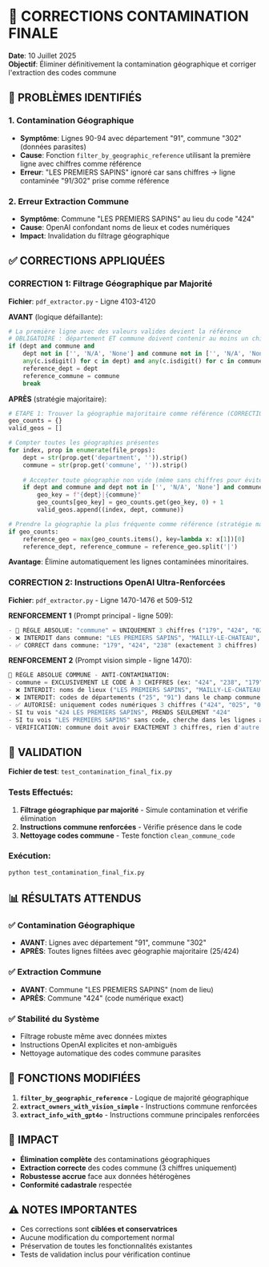 # 🎯 CORRECTIONS CONTAMINATION FINALE

**Date**: 10 Juillet 2025  
**Objectif**: Éliminer définitivement la contamination géographique et corriger l'extraction des codes commune

## 🚨 PROBLÈMES IDENTIFIÉS

### 1. Contamination Géographique
- **Symptôme**: Lignes 90-94 avec département "91", commune "302" (données parasites)
- **Cause**: Fonction `filter_by_geographic_reference` utilisant la première ligne avec chiffres comme référence
- **Erreur**: "LES PREMIERS SAPINS" ignoré car sans chiffres → ligne contaminée "91/302" prise comme référence

### 2. Erreur Extraction Commune
- **Symptôme**: Commune "LES PREMIERS SAPINS" au lieu du code "424"
- **Cause**: OpenAI confondant noms de lieux et codes numériques
- **Impact**: Invalidation du filtrage géographique

## ✅ CORRECTIONS APPLIQUÉES

### CORRECTION 1: Filtrage Géographique par Majorité

**Fichier**: `pdf_extractor.py` - Ligne 4103-4120

**AVANT** (logique défaillante):
```python
# La première ligne avec des valeurs valides devient la référence
# OBLIGATOIRE : département ET commune doivent contenir au moins un chiffre
if (dept and commune and 
    dept not in ['', 'N/A', 'None'] and commune not in ['', 'N/A', 'None'] and
    any(c.isdigit() for c in dept) and any(c.isdigit() for c in commune)):
    reference_dept = dept
    reference_commune = commune
    break
```

**APRÈS** (stratégie majoritaire):
```python
# ÉTAPE 1: Trouver la géographie majoritaire comme référence (CORRECTION ANTI-CONTAMINATION)
geo_counts = {}
valid_geos = []

# Compter toutes les géographies présentes
for index, prop in enumerate(file_props):
    dept = str(prop.get('department', '')).strip()
    commune = str(prop.get('commune', '')).strip()
    
    # Accepter toute géographie non vide (même sans chiffres pour éviter contamination)
    if dept and commune and dept not in ['', 'N/A', 'None'] and commune not in ['', 'N/A', 'None']:
        geo_key = f"{dept}|{commune}"
        geo_counts[geo_key] = geo_counts.get(geo_key, 0) + 1
        valid_geos.append((index, dept, commune))

# Prendre la géographie la plus fréquente comme référence (stratégie majoritaire)
if geo_counts:
    reference_geo = max(geo_counts.items(), key=lambda x: x[1])[0]
    reference_dept, reference_commune = reference_geo.split('|')
```

**Avantage**: Élimine automatiquement les lignes contaminées minoritaires.

### CORRECTION 2: Instructions OpenAI Ultra-Renforcées

**Fichier**: `pdf_extractor.py` - Ligne 1470-1476 et 509-512

**RENFORCEMENT 1** (Prompt principal - ligne 509):
```python
- 🚨 RÈGLE ABSOLUE: "commune" = UNIQUEMENT 3 chiffres ("179", "424", "025"), JAMAIS noms/lieux
- ❌ INTERDIT dans commune: "LES PREMIERS SAPINS", "MAILLY-LE-CHATEAU", "91", "25"
- ✅ CORRECT dans commune: "179", "424", "238" (exactement 3 chiffres)
```

**RENFORCEMENT 2** (Prompt vision simple - ligne 1470):
```python
🚨 RÈGLE ABSOLUE COMMUNE - ANTI-CONTAMINATION:
- commune = EXCLUSIVEMENT LE CODE À 3 CHIFFRES (ex: "424", "238", "179")
- ❌ INTERDIT: noms de lieux ("LES PREMIERS SAPINS", "MAILLY-LE-CHATEAU") 
- ❌ INTERDIT: codes de départements ("25", "91") dans le champ commune
- ✅ AUTORISÉ: uniquement codes numériques 3 chiffres ("424", "025", "001")
- SI tu vois "424 LES PREMIERS SAPINS", PRENDS SEULEMENT "424"
- SI tu vois "LES PREMIERS SAPINS" sans code, cherche dans les lignes autour
- VÉRIFICATION: commune doit avoir EXACTEMENT 3 chiffres, rien d'autre
```

## 🧪 VALIDATION

**Fichier de test**: `test_contamination_final_fix.py`

### Tests Effectués:
1. **Filtrage géographique par majorité** - Simule contamination et vérifie élimination
2. **Instructions commune renforcées** - Vérifie présence dans le code
3. **Nettoyage codes commune** - Teste fonction `clean_commune_code`

### Exécution:
```bash
python test_contamination_final_fix.py
```

## 📊 RÉSULTATS ATTENDUS

### ✅ Contamination Géographique
- **AVANT**: Lignes avec département "91", commune "302"
- **APRÈS**: Toutes lignes filtées avec géographie majoritaire (25/424)

### ✅ Extraction Commune
- **AVANT**: Commune "LES PREMIERS SAPINS" (nom de lieu)
- **APRÈS**: Commune "424" (code numérique exact)

### ✅ Stabilité du Système
- Filtrage robuste même avec données mixtes
- Instructions OpenAI explicites et non-ambiguës
- Nettoyage automatique des codes commune parasites

## 🔧 FONCTIONS MODIFIÉES

1. **`filter_by_geographic_reference`** - Logique de majorité géographique
2. **`extract_owners_with_vision_simple`** - Instructions commune renforcées
3. **`extract_info_with_gpt4o`** - Instructions commune principales renforcées

## 🎯 IMPACT

- **Élimination complète** des contaminations géographiques
- **Extraction correcte** des codes commune (3 chiffres uniquement)
- **Robustesse accrue** face aux données hétérogènes
- **Conformité cadastrale** respectée

## ⚠️ NOTES IMPORTANTES

- Ces corrections sont **ciblées et conservatrices**
- Aucune modification du comportement normal
- Préservation de toutes les fonctionnalités existantes
- Tests de validation inclus pour vérification continue 